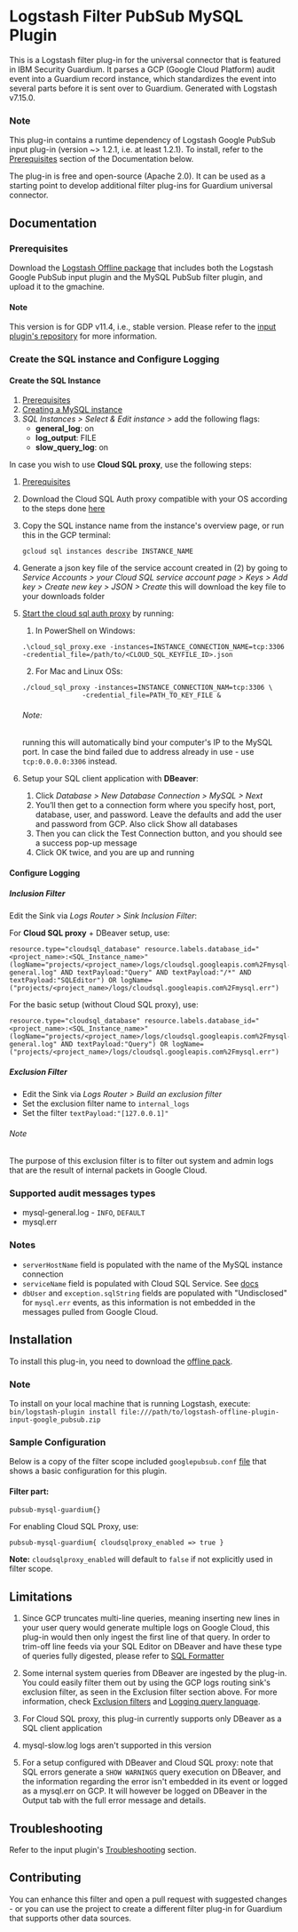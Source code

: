 # Logstash Filter PubSub MySQL Plugin

This is a Logstash filter plug-in for the universal connector that is featured in IBM Security Guardium. It parses a GCP (Google Cloud Platform) audit event into a Guardium record instance, which standardizes the event into several parts before it is sent over to Guardium.
Generated with Logstash v7.15.0.

### Note
This plug-in contains a runtime dependency of Logstash Google PubSub input plug-in (version ~> 1.2.1, i.e. at least 1.2.1). To install, refer to the [Prerequisites](#Prerequisites) section of the Documentation below.

The plug-in is free and open-source (Apache 2.0). It can be used as a starting point to develop additional filter plug-ins for Guardium universal connector.

## Documentation

### Prerequisites
Download the [Logstash Offline package](PubSubMySQLPackage/logstash-offline-plugins-filter-pubsub-mysql-guardium.zip) that includes both the Logstash Google PubSub input plugin and the MySQL PubSub filter plugin, and upload it to the gmachine.
#### Note
This version is for GDP v11.4, i.e., stable version. Please refer to the
[input plugin's repository](../../input-plugin/logstash-input-google-pubsub) for more information.

### Create the SQL instance and Configure Logging

#### Create the SQL Instance

1. [Prerequisites](https://cloud.google.com/sql/docs/mysql/create-instance#before_you_begin)
2. [Creating a MySQL instance](https://cloud.google.com/sql/docs/mysql/create-instance#create-2nd-gen)
3. *SQL Instances > Select & Edit instance >* add the following flags:
    - **general_log**: on
    - **log_output**: FILE
    - **slow_query_log**: on
    
In case you wish to use **Cloud SQL proxy**, use the following steps:
1. [Prerequisites](https://cloud.google.com/sql/docs/mysql/connect-admin-proxy#before_you_begin)
2. Download the Cloud SQL Auth proxy compatible with your OS according to the steps done [here](https://cloud.google.com/sql/docs/mysql/connect-admin-proxy#install)
3. Copy the SQL instance name from the instance's overview page, or run this in the GCP terminal:
    ```      
    gcloud sql instances describe INSTANCE_NAME
    ```   
4. Generate a json key file of the service account created in (2) by going to _Service Accounts > your Cloud SQL service
   account page > Keys > Add key > Create new key > JSON > Create_ this will download the key file to your downloads folder
5. [Start the cloud sql auth proxy](https://cloud.google.com/sql/docs/mysql/connect-admin-proxy#start-proxy) by running:
   1. In PowerShell on Windows:
   ```
   .\cloud_sql_proxy.exe -instances=INSTANCE_CONNECTION_NAME=tcp:3306 -credential_file=/path/to/<CLOUD_SQL_KEYFILE_ID>.json
   ```
   2. For Mac and Linux OSs:
   ```
   ./cloud_sql_proxy -instances=INSTANCE_CONNECTION_NAM=tcp:3306 \
                  -credential_file=PATH_TO_KEY_FILE &
   ```
   ###### Note: 
   running this will automatically bind your computer's IP to the MySQL port. In case the bind failed due to address
   already in use - use `tcp:0.0.0.0:3306` instead.


6. Setup your SQL client application with **DBeaver**:
    1. Click _Database > New Database Connection > MySQL > Next_
    2. You’ll then get to a connection form where you specify host, port, database, user, and password. Leave the 
       defaults and add the user and password from GCP. Also click Show all databases
    3. Then you can click the Test Connection button, and you should see a success pop-up message
    4. Click OK twice, and you are up and running

#### Configure Logging
##### Inclusion Filter
Edit the Sink via *Logs Router > Sink Inclusion Filter*:

For **Cloud SQL proxy** + DBeaver setup, use:
 ```
resource.type="cloudsql_database" resource.labels.database_id="<project_name>:<SQL_Instance_name>" (logName="projects/<project_name>/logs/cloudsql.googleapis.com%2Fmysql-general.log" AND textPayload:"Query" AND textPayload:"/*" AND textPayload:"SQLEditor") OR logName=("projects/<project_name>/logs/cloudsql.googleapis.com%2Fmysql.err")
```

For the basic setup (without Cloud SQL proxy), use:
 ```
resource.type="cloudsql_database" resource.labels.database_id="<project_name>:<SQL_Instance_name>" (logName="projects/<project_name>/logs/cloudsql.googleapis.com%2Fmysql-general.log" AND textPayload:"Query") OR logName=("projects/<project_name>/logs/cloudsql.googleapis.com%2Fmysql.err")
```
##### Exclusion Filter
   - Edit the Sink via *Logs Router > Build an exclusion filter*
   - Set the exclusion filter name to `internal_logs`
   - Set the filter
       `textPayload:"[127.0.0.1]"`
###### Note
The purpose of this exclusion filter is to filter out system and admin logs that are the result of internal packets in Google Cloud.
### Supported audit messages types
* mysql-general.log - `INFO`, `DEFAULT`
* mysql.err

### Notes
- `serverHostName` field is populated with the name of the MySQL instance connection
- `serviceName` field is populated with Cloud SQL Service. See [docs](https://cloud.google.com/sql/docs/mysql)
- `dbUser` and `exception.sqlString` fields are populated with "Undisclosed" for `mysql.err` events, as this information is not embedded in the messages pulled from Google Cloud.



## Installation
To install this plug-in, you need to download the [offline pack](https://github.ibm.com/Activity-Insights/universal-connectors/blob/master/filter-plugin/logstash-filter-pubsub-mysql-guardium/PubSubMySQLPackage/logstash-offline-plugins-filter-pubsub-mysql-guardium.zip).

### Note
To install on your local machine that is running Logstash, execute:
`bin/logstash-plugin install file:///path/to/logstash-offline-plugin-input-google_pubsub.zip
`

### Sample Configuration

Below is a copy of the filter scope included `googlepubsub.conf` [file](PubSubMySQLPackage/googlepubsub.conf) that shows a basic
configuration for this plugin.
#### Filter part:
```
pubsub-mysql-guardium{}
```
For enabling Cloud SQL Proxy, use:
```
pubsub-mysql-guardium{ cloudsqlproxy_enabled => true }
```
**Note:** `cloudsqlproxy_enabled` will default to `false` if not explicitly used in filter scope.

## Limitations
1. Since GCP truncates multi-line queries, meaning inserting new lines in your user query would generate multiple logs on 
Google Cloud, this plug-in would then only ingest the first line of that query. In order to trim-off line feeds via your SQL Editor on DBeaver and have these type of queries fully digested, please refer to [SQL Formatter](/PubSubMySQLPackage/sqlFormatter)
   
2. Some internal system queries from DBeaver are ingested by the plug-in. You could easily filter them out by using the 
   GCP logs routing sink's exclusion filter, as seen in the Exclusion filter section above. For more information, check 
   [Exclusion filters](https://cloud.google.com/logging/docs/routing/overview#exclusions) and 
   [Logging query language](https://cloud.google.com/logging/docs/view/logging-query-language).
3. For Cloud SQL proxy, this plug-in currently supports only DBeaver as a SQL client application
4. mysql-slow.log logs aren't supported in this version
5. For a setup configured with DBeaver and Cloud SQL proxy: note that SQL errors generate a 
   `SHOW WARNINGS` query execution on DBeaver, and the information regarding the error isn't embedded in its event or
   logged as a mysql.err on GCP. It will however be logged on DBeaver in the Output tab with the full error message and 
   details.
   
   

## Troubleshooting
Refer to the input plugin's [Troubleshooting](../../input-plugin/logstash-input-google-pubsub#troubleshooting) section.

## Contributing

You can enhance this filter and open a pull request with suggested changes - or you can use the project to create a different filter plug-in for Guardium that supports other data sources.
